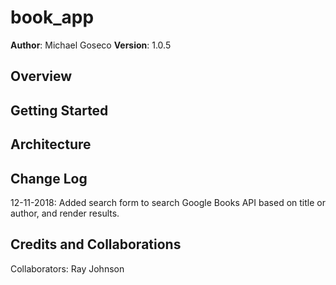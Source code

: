 # book_app

**Author**: Michael Goseco
**Version**: 1.0.5

## Overview
<!-- Provide a high level overview of what this application is and why you are building it, beyond the fact that it's an assignment for a Code Fellows 301 class. (i.e. What's your problem domain?) -->

## Getting Started
<!-- What are the steps that a user must take in order to build this app on their own machine and get it running? -->

## Architecture
<!-- Provide a detailed description of the application design. What technologies (languages, libraries, etc) you're using, and any other relevant design information. -->

## Change Log
12-11-2018: Added search form to search Google Books API based on title or author, and render results.

## Credits and Collaborations
Collaborators: Ray Johnson
